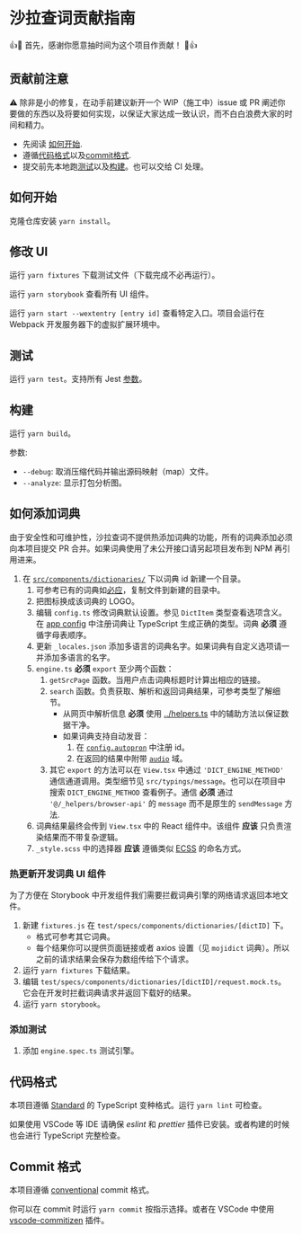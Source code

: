 # 沙拉查词贡献指南

:+1::tada: 首先，感谢你愿意抽时间为这个项目作贡献！ :tada::+1:

## 贡献前注意

:warning: 除非是小的修复，在动手前建议新开一个 WIP（施工中）issue 或 PR 阐述你要做的东西以及将要如何实现，以保证大家达成一致认识，而不白白浪费大家的时间和精力。

- 先阅读 [如何开始](#如何开始).
- 遵循[代码格式](#代码格式)以及[commit格式](#commit格式).
- 提交前先本地跑[测试](#测试)以及[构建](#构建)。也可以交给 CI 处理。

## 如何开始

克隆仓库安装 `yarn install`。

## 修改 UI

运行 `yarn fixtures` 下载测试文件（下载完成不必再运行）。

运行 `yarn storybook` 查看所有 UI 组件。

运行 `yarn start --wextentry [entry id]` 查看特定入口。项目会运行在 Webpack 开发服务器下的虚拟扩展环境中。

## 测试

运行 `yarn test`。支持所有 Jest [参数](https://jestjs.io/docs/en/cli)。

## 构建

运行 `yarn build`。

参数:

- `--debug`: 取消压缩代码并输出源码映射（map）文件。
- `--analyze`: 显示打包分析图。

## 如何添加词典

由于安全性和可维护性，沙拉查词不提供热添加词典的功能，所有的词典添加必须向本项目提交 PR 合并。如果词典使用了未公开接口请另起项目发布到 NPM 再引用进来。

1. 在 [`src/components/dictionaries/`](./src/components/dictionaries/) 下以词典 id 新建一个目录。
   1. 可参考已有的词典如[必应](./src/components/dictionaries/bing)，复制文件到新建的目录中。
   1. 把图标换成该词典的 LOGO。
   1. 编辑 `config.ts` 修改词典默认设置。参见 `DictItem` 类型查看选项含义。在 [app config](./src/app-config/dicts.ts) 中注册词典让 TypeScript 生成正确的类型。词典 **必须** 遵循字母表顺序。
   1. 更新 `_locales.json` 添加多语言的词典名字。如果词典有自定义选项请一并添加多语言的名字。
   1. `engine.ts` **必须** `export` 至少两个函数：
      1. `getSrcPage` 函数。当用户点击词典标题时计算出相应的链接。
      1. `search` 函数。负责获取、解析和返回词典结果，可参考类型了解细节。
         - 从网页中解析信息 **必须** 使用 [../helpers.ts](./components/dictionaries/helpers.ts) 中的辅助方法以保证数据干净。
         - 如果词典支持自动发音：
           1. 在 [`config.autopron`](https://github.com/crimx/ext-saladict/blob/a88cfed84129418b65914351ca14b86d7b1b758b/src/app-config/index.ts#L202-L223) 中注册 id。
           2. 在返回的结果中附带 [`audio`](https://github.com/crimx/ext-saladict/blob/a88cfed84129418b65914351ca14b86d7b1b758b/src/typings/server.ts#L5-L9) 域。
      1. 其它 `export` 的方法可以在 `View.tsx` 中通过 `'DICT_ENGINE_METHOD'` 通信通道调用。类型细节见 `src/typings/message`。也可以在项目中搜索 `DICT_ENGINE_METHOD` 查看例子。通信 **必须** 通过 `'@/_helpers/browser-api'` 的 `message` 而不是原生的 `sendMessage` 方法.
   1. 词典结果最终会传到 `View.tsx` 中的 React 组件中。该组件 **应该** 只负责渲染结果而不带复杂逻辑。
   1. `_style.scss` 中的选择器 **应该** 遵循类似 [ECSS](http://ecss.io/chapter5.html#anatomy-of-the-ecss-naming-convention) 的命名方式。

### 热更新开发词典 UI 组件

为了方便在 Storybook 中开发组件我们需要拦截词典引擎的网络请求返回本地文件。

1. 新建 `fixtures.js` 在 `test/specs/components/dictionaries/[dictID]` 下。
   - 格式可参考其它词典。
   - 每个结果你可以提供页面链接或者 axios 设置（见 `mojidict` 词典）。所以之前的请求结果会保存为数组传给下个请求。
1. 运行 `yarn fixtures` 下载结果。
1. 编辑 `test/specs/components/dictionaries/[dictID]/request.mock.ts`。它会在开发时拦截词典请求并返回下载好的结果。
1. 运行 `yarn storybook`。

### 添加测试

1. 添加 `engine.spec.ts` 测试引擎。

## 代码格式

本项目遵循 [Standard](https://standardjs.com) 的 TypeScript 变种格式。运行 `yarn lint` 可检查。

如果使用 VSCode 等 IDE 请确保 *eslint* 和 *prettier* 插件已安装。或者构建的时候也会进行 TypeScript 完整检查。

## Commit 格式

本项目遵循 [conventional](https://conventionalcommits.org/) commit 格式。

你可以在 commit 时运行 `yarn commit` 按指示选择。或者在 VSCode 中使用 [vscode-commitizen](https://github.com/KnisterPeter/vscode-commitizen) 插件。
